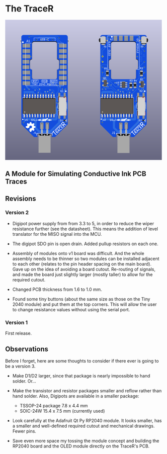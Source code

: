# The TraceR 

![](images/tracer-front-back.png)

## A Module for Simulating Conductive Ink PCB Traces

## Revisions

### Version 2

* Digipot power supply from from 3.3 to 5, in order to reduce the wiper
  resistance further (see the datasheet). This means the addition of
  level translator for the MISO signal into the MCU. 

* The digipot SDO pin is open drain. Added pullup resistors on each one.

* Assembly of modules onto v1 board was difficult. And the whole assembly 
  needs to be thinner so two modules can be installed adjacent to each
  other (relates to the pin header spacing on the main board). Gave up
  on the idea of avoiding a board cutout. Re-routing of signals, and
  made the board just slightly larger (mostly taller) to allow for the
  required cutout.

* Changed PCB thickness from 1.6 to 1.0 mm.

* Found some tiny buttons (about the same size as those on the Tiny 2040
  module) and put them at the top corners. This will allow the user to
  change resistance values without using the serial port.

### Version 1

First release. 

## Observations

Before I forget, here are some thoughts to consider if there ever is
going to be a version 3.

* Make D1/D2 larger, since that package is nearly impossible to hand
  solder. Or...

* Make the transistor and resistor packages smaller and reflow rather
  than hand solder. Also, Digipots are available in a smaller package:
    * TSSOP-24 package 7.8 x 4.4 mm 
    * SOIC-24W 15.4 x 7.5 mm (currently used)

* Look carefully at the Adafruit Qt Py RP2040 module. It looks smaller,
  has a smaller and well-defined required cutout and mechanical
  drawings. Fewer pins.

* Save even more space my tossing the module concept and building the
  RP2040 board and the OLED module directly on the TraceR's PCB.




